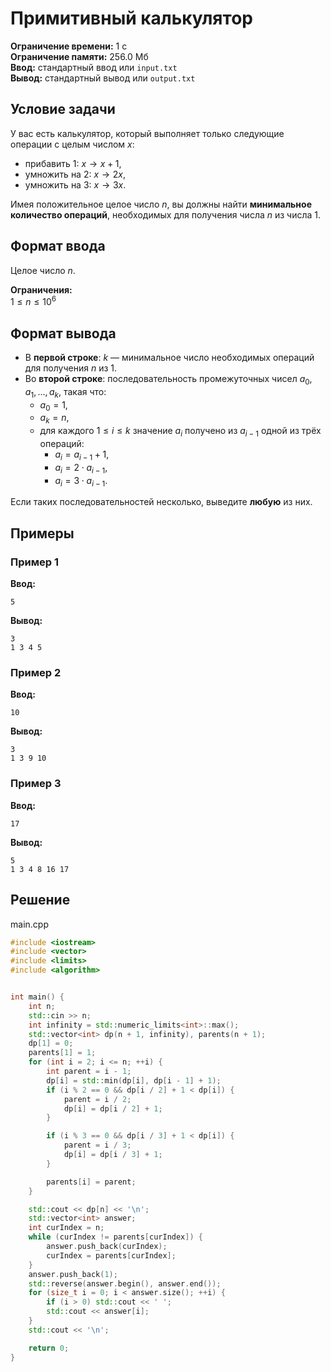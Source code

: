 # Примитивный калькулятор

**Ограничение времени:** 1 с  
**Ограничение памяти:** 256.0 Мб  
**Ввод:** стандартный ввод или `input.txt`  
**Вывод:** стандартный вывод или `output.txt`

## Условие задачи

У вас есть калькулятор, который выполняет только следующие операции с целым числом $x$:
- прибавить $1$: $x \to x + 1$,
- умножить на $2$: $x \to 2x$,
- умножить на $3$: $x \to 3x$.

Имея положительное целое число $n$, вы должны найти **минимальное количество операций**, необходимых для получения числа $n$ из числа $1$.

## Формат ввода

Целое число $n$.

**Ограничения:**  
$1 \leq n \leq 10^6$

## Формат вывода

- В **первой строке**: $k$ — минимальное число необходимых операций для получения $n$ из $1$.
- Во **второй строке**: последовательность промежуточных чисел $a_0, a_1, \dots, a_k$, такая что:
  - $a_0 = 1$,
  - $a_k = n$,
  - для каждого $1 \leq i \leq k$ значение $a_i$ получено из $a_{i-1}$ одной из трёх операций:
    - $a_i = a_{i-1} + 1$,
    - $a_i = 2 \cdot a_{i-1}$,
    - $a_i = 3 \cdot a_{i-1}$.

Если таких последовательностей несколько, выведите **любую** из них.

## Примеры

### Пример 1

**Ввод:**
```
5
```

**Вывод:**
```
3
1 3 4 5
```

### Пример 2

**Ввод:**
```
10
```

**Вывод:**
```
3
1 3 9 10
```

### Пример 3

**Ввод:**
```
17
```

**Вывод:**
```
5
1 3 4 8 16 17
```
## Решение

main.cpp
```cpp
#include <iostream>
#include <vector>
#include <limits>
#include <algorithm>


int main() {
    int n;
    std::cin >> n;
    int infinity = std::numeric_limits<int>::max();
    std::vector<int> dp(n + 1, infinity), parents(n + 1);
    dp[1] = 0;
    parents[1] = 1;
    for (int i = 2; i <= n; ++i) {
        int parent = i - 1;
        dp[i] = std::min(dp[i], dp[i - 1] + 1);
        if (i % 2 == 0 && dp[i / 2] + 1 < dp[i]) {
            parent = i / 2;
            dp[i] = dp[i / 2] + 1;
        }

        if (i % 3 == 0 && dp[i / 3] + 1 < dp[i]) {
            parent = i / 3;
            dp[i] = dp[i / 3] + 1;
        }

        parents[i] = parent;
    }

    std::cout << dp[n] << '\n';
    std::vector<int> answer;
    int curIndex = n;
    while (curIndex != parents[curIndex]) {
        answer.push_back(curIndex);
        curIndex = parents[curIndex];
    }
    answer.push_back(1);
    std::reverse(answer.begin(), answer.end());
    for (size_t i = 0; i < answer.size(); ++i) {
        if (i > 0) std::cout << ' ';
        std::cout << answer[i];
    }
    std::cout << '\n';

    return 0;
}
```

